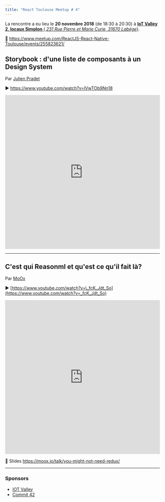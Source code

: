 ```yaml
---
title: "React Toulouse Meetup # 4"
---
```


La rencontre a eu lieu le **20 novembre 2018** (de 18:30 à 20:30) à [**IoT Valley 2, locaux Simplon** (
_231 Rue Pierre et Marie Curie, 31670 Labège_)](https://www.openstreetmap.org/way/67896904).

📍 https://www.meetup.com/ReactJS-React-Native-Toulouse/events/255823621/

## Storybook : d'une liste de composants à un Design System

Par [Julien Pradet](https://www.julienpradet.fr)

▶️ https://www.youtube.com/watch?v=lVwTOb9Nn18

<iframe width="100%" height="500" scrolling="no" frameborder="0" allow="autoplay; encrypted-media" allowfullscreen src="https://www.youtube.com/embed/lVwTOb9Nn18"></iframe>

---

## C'est qui Reasonml et qu'est ce qu'il fait là?

Par [MoOx](https://moox.io)

▶️ [https://www.youtube.com/watch?v=\_fcK_Jdt_So](https://www.youtube.com/watch?v=_fcK_Jdt_So)

<iframe width="100%" height="500" scrolling="no" frameborder="0" allow="autoplay; encrypted-media" allowfullscreen src="https://www.youtube.com/embed/_fcK_Jdt_So"></iframe>

📄 Slides https://moox.io/talk/you-might-not-need-redux/

---

### Sponsors

- [IOT Valley](https://www.iot-valley.fr)
- [Commit 42](https://www.commit42.fr)
